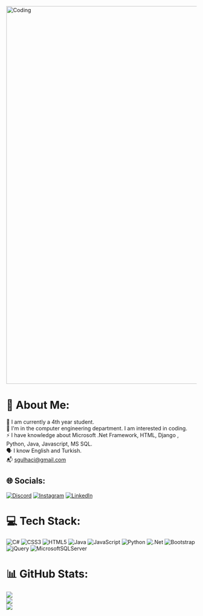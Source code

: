 <img align="center" alt="Coding" width="1000" src="https://www.lambdatest.com/resources/images/news24.gif"><br>

# 💫 About Me:
🔭 I am currently a 4th year student.<br>🤝 I'm in the computer engineering department. I am interested in coding.<br>⚡ I have knowledge about Microsoft .Net Framework, HTML, Django , Python, Java, Javascript, MS SQL.<br>🗣️ I know English and Turkish.<br>📬 sgulhaci@gmail.com<br>


## 🌐 Socials:
[![Discord](https://img.shields.io/badge/Discord-%237289DA.svg?logo=discord&logoColor=white)](https://discord.gg/.serhatg) [![Instagram](https://img.shields.io/badge/Instagram-%23E4405F.svg?logo=Instagram&logoColor=white)](https://instagram.com/_serhaatt_) [![LinkedIn](https://img.shields.io/badge/LinkedIn-%230077B5.svg?logo=linkedin&logoColor=white)](https://linkedin.com/in/serhaatt) 

# 💻 Tech Stack:
![C#](https://img.shields.io/badge/c%23-%23239120.svg?style=for-the-badge&logo=c-sharp&logoColor=white) ![CSS3](https://img.shields.io/badge/css3-%231572B6.svg?style=for-the-badge&logo=css3&logoColor=white) ![HTML5](https://img.shields.io/badge/html5-%23E34F26.svg?style=for-the-badge&logo=html5&logoColor=white) ![Java](https://img.shields.io/badge/java-%23ED8B00.svg?style=for-the-badge&logo=java&logoColor=white) ![JavaScript](https://img.shields.io/badge/javascript-%23323330.svg?style=for-the-badge&logo=javascript&logoColor=%23F7DF1E) ![Python](https://img.shields.io/badge/python-3670A0?style=for-the-badge&logo=python&logoColor=ffdd54) ![.Net](https://img.shields.io/badge/.NET-5C2D91?style=for-the-badge&logo=.net&logoColor=white) ![Bootstrap](https://img.shields.io/badge/bootstrap-%23563D7C.svg?style=for-the-badge&logo=bootstrap&logoColor=white) ![jQuery](https://img.shields.io/badge/jquery-%230769AD.svg?style=for-the-badge&logo=jquery&logoColor=white) ![MicrosoftSQLServer](https://img.shields.io/badge/Microsoft%20SQL%20Sever-CC2927?style=for-the-badge&logo=microsoft%20sql%20server&logoColor=white)
# 📊 GitHub Stats:
![](https://github-readme-stats.vercel.app/api?username=serhaatt&theme=dark&hide_border=false&include_all_commits=false&count_private=false)<br/>
![](https://github-readme-streak-stats.herokuapp.com/?user=serhaatt&theme=dark&hide_border=false)<br/>
![](https://github-readme-stats.vercel.app/api/top-langs/?username=serhaatt&theme=dark&hide_border=false&include_all_commits=false&count_private=false&layout=compact)

<!-- Proudly created with GPRM ( https://gprm.itsvg.in ) -->
